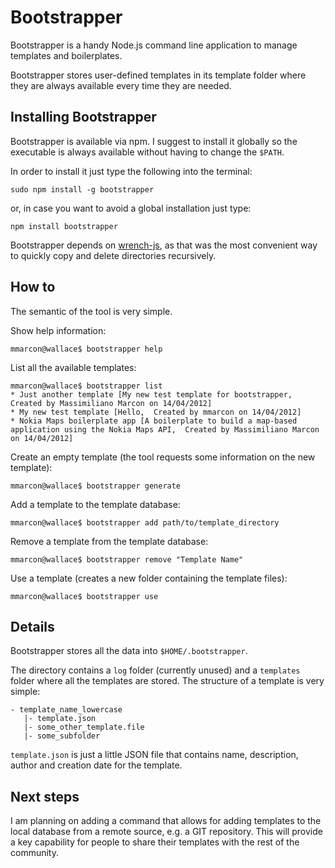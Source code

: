 # Bootstrapper

Bootstrapper is a handy Node.js command line application to manage templates and boilerplates.

Bootstrapper stores user-defined templates in its template folder where they are always available every time they are needed.

## Installing Bootstrapper

Bootstrapper is available via npm. I suggest to install it globally so the executable is always available without having to change the `$PATH`.

In order to install it just type the following into the terminal:

    sudo npm install -g bootstrapper
    
or, in case you want to avoid a global installation just type:

    npm install bootstrapper
    
Bootstrapper depends on [wrench-js](https://github.com/ryanmcgrath/wrench-js), as that was the most convenient way to quickly copy and delete directories recursively.

## How to

The semantic of the tool is very simple.

Show help information:

    mmarcon@wallace$ bootstrapper help
    
List all the available templates:

    mmarcon@wallace$ bootstrapper list
    * Just another template [My new test template for bootstrapper,  Created by Massimiliano Marcon on 14/04/2012]
    * My new test template [Hello,  Created by mmarcon on 14/04/2012]
    * Nokia Maps boilerplate app [A boilerplate to build a map-based application using the Nokia Maps API,  Created by Massimiliano Marcon on 14/04/2012]
    
Create an empty template (the tool requests some information on the new template):

    mmarcon@wallace$ bootstrapper generate
    
Add a template to the template database:

    mmarcon@wallace$ bootstrapper add path/to/template_directory
    
Remove a template from the template database:

    mmarcon@wallace$ bootstrapper remove "Template Name"
   
Use a template (creates a new folder containing the template files):
    
    mmarcon@wallace$ bootstrapper use
    
## Details
Bootstrapper stores all the data into `$HOME/.bootstrapper`.

The directory contains a `log` folder (currently unused) and a `templates` folder where all the templates are stored. The structure of a template is very simple:

    - template_name_lowercase
       |- template.json
       |- some_other_template.file
       |- some_subfolder
       
`template.json` is just a little JSON file that contains name, description, author and creation date for the template.

## Next steps
I am planning on adding a command that allows for adding templates to the local database from a remote source, e.g. a GIT repository. This will provide a key capability for people to share their templates with the rest of the community.